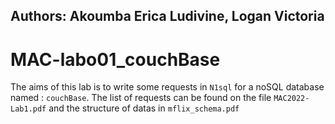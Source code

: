 ## Authors: Akoumba Erica Ludivine, Logan Victoria

# MAC-labo01_couchBase

The aims of this lab is to write some requests in `N1sql` for a noSQL database named : `couchBase`. The list of requests can be found on the file `MAC2022-Lab1.pdf`
and the structure of datas in `mflix_schema.pdf`